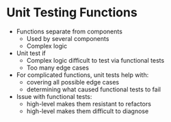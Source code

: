 # Unit Testing Functions

- Functions separate from components
  - Used by several components
  - Complex logic
- Unit test if
  - Complex logic difficult to test via functional tests
  - Too many edge cases
- For complicated functions, unit tests help with:
  - covering all possible edge cases
  - determining what caused functional tests to fail
- Issue with functional tests:
  - high-level makes them resistant to refactors
  - high-level makes them difficult to diagnose
